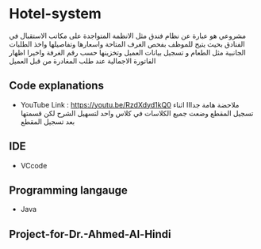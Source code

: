 # Hotel-system
مشروعي هو عبارة عن نظام فندق مثل الانظمة المتواجدة على مكاتب الاستقبال في الفنادق بحيث يتيح للموظف بفحص الغرف المتاحة واسعارها وتفاصيلها واخذ الطلبات  الجانبية مثل الطعام  و تسجيل بيانات العميل وتخزينها حسب رقم الغرفة واخيرا اظهار الفاتورة الاجمالية عند طلب المغادرة من قبل العميل

## Code explanations
- YouTube Link : https://youtu.be/RzdXdyd1kQ0
ملاحضة هامة جدااا اثناء تسجيل المقطع وضعت جميع الكلاسات في كلاس واحد لتسهيل الشرح لكن قسمتها بعد تسجيل المقطع
## IDE
- VCcode
## Programming langauge
- Java
## Project-for-Dr.-Ahmed-Al-Hindi
